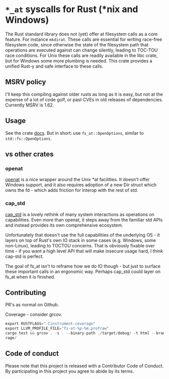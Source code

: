 # `*_at` syscalls for Rust (*nix and Windows)

The Rust standard library does not (yet) offer at filesystem calls as a core
feature. For instance `mkdirat`. These calls are essential for writing race-free
filesystem code, since otherwise the state of the filesystem path that
operations are executed against can change silently, leading to TOC-TOU race
conditions. For Unix these calls are readily available in the libc crate, but
for Windows some more plumbing is needed. This crate provides a unified
Rust-y and safe interface to these calls.

## MSRV policy

I'll keep this compiling against older rusts as long as it is easy, but not at
the expense of a lot of code golf, or past CVEs in old releases of dependencies.
Currently MSRV is 1.62.

## Usage

See the crate [docs](https://docs.rs/fs_at). But in short: use
`fs_at::OpenOptions`, similar to `std::fs::OpenOptions`.

## vs other crates

### openat

[openat](https://docs.rs/openat) is a nice wrapper around the Unix *at
facilities. It doesn't offer Windows support, and it also requires adoption of a
new Dir struct which owns the fd - which adds friction for interop with the rest
of std.

### cap_std

[cap_std](https://docs.rs/cap-std) is a lovely rethink of many system
interactions as operations on capabilities. Even more than openat, it steps away
from the familiar std APIs and instead provides its own comprehensive ecosystem.

Unfortunately that doesn't use the full capabilities of the underlying OS - it
layers on top of Rust's own IO stack in some cases (e.g. Windows, some
non-Linux), leading to TOCTOU concerns. That is obviously fixable over time - if
you want a high level API that will make insecure usage hard, I think cap-std is
perfect.

The goal of fs_at isn't to reframe how we do IO though - but just to surface
these important calls in an ergonomic way. Perhaps cap_std could layer on fs_at
when it is finished.

## Contributing

PR's as normal on Github.

Coverage - consider grcov.

```rust
export RUSTFLAGS="-Cinstrument-coverage"
export LLVM_PROFILE_FILE="fs-at-%p-%m.profraw"
cargo test && grcov . -s . --binary-path ./target/debug/ -t html --branch --ignore-not-existing -o ./target/debug/cove
rage/
```

## Code of conduct

Please note that this project is released with a Contributor Code of Conduct. By
participating in this project you agree to abide by its terms.
